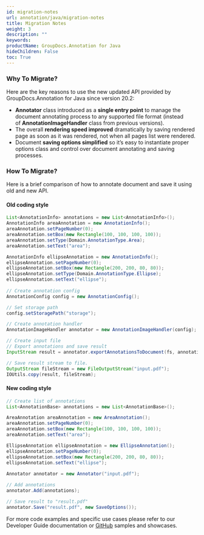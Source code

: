 ```yaml
---
id: migration-notes
url: annotation/java/migration-notes
title: Migration Notes
weight: 3
description: ""
keywords: 
productName: GroupDocs.Annotation for Java
hideChildren: False
toc: True
---
```


### Why To Migrate?

Here are the key reasons to use the new updated API provided by GroupDocs.Annotation for Java since version 20.2:

*   **Annotator** class introduced as a **single entry point** to manage the document annotating process to any supported file format (instead of **AnnotationImageHandler** class from previous versions).
*   The overall **rendering speed improved** dramatically by saving rendered page as soon as it was rendered, not when all pages list were rendered.
*   Document **saving options simplified** so it’s easy to instantiate proper options class and control over document annotating and saving processes.

### How To Migrate?

Here is a brief comparison of how to annotate document and save it using old and new API.

#### Old coding style

```java
List<AnnotationInfo> annotations = new List<AnnotationInfo>();
AnnotationInfo areaAnnotation = new AnnotationInfo();
areaAnnotation.setPageNumber(0);
areaAnnotation.setBox(new Rectangle(100, 100, 100, 100));
areaAnnotation.setType(Domain.AnnotationType.Area);
areaAnnotation.setText("area");

AnnotationInfo ellipseAnnotation = new AnnotationInfo();
ellipseAnnotation.setPageNumber(0);
ellipseAnnotation.setBox(new Rectangle(200, 200, 80, 80));
ellipseAnnotation.setType(Domain.AnnotationType.Ellipse);
ellipseAnnotation.setText("ellipse");           
 
// Create annotation config
AnnotationConfig config = new AnnotationConfig();

// Set storage path
config.setStoragePath("storage");

// Create annotation handler
AnnotationImageHandler annotator = new AnnotationImageHandler(config);

// Create input file
// Export annotations and save result
InputStream result = annotator.exportAnnotationsToDocument(fs, annotations);

// Save result stream to file.
OutputStream fileStream = new FileOutputStream("input.pdf");
IOUtils.copy(result, fileStream);
```

#### New coding style

```java
// Create list of annotations
List<AnnotationBase> annotations = new List<AnnotationBase>();

AreaAnnotation areaAnnotation = new AreaAnnotation();
areaAnnotation.setPageNumber(0);
areaAnnotation.setBox(new Rectangle(100, 100, 100, 100));
areaAnnotation.setText("area");

EllipseAnnotation ellipseAnnotation = new EllipseAnnotation();
ellipseAnnotation.setPageNumber(0);
ellipseAnnotation.setBox(new Rectangle(200, 200, 80, 80));
ellipseAnnotation.setText("ellipse");
 
Annotator annotator = new Annotator("input.pdf");

// Add annotations
annotator.Add(annotations);

// Save result to "result.pdf"
annotator.Save("result.pdf", new SaveOptions());
```

For more code examples and specific use cases please refer to our Developer Guide documentation or [GitHub](https://github.com/groupdocs-annotation/GroupDocs.Annotation-for-Java) samples and showcases.

